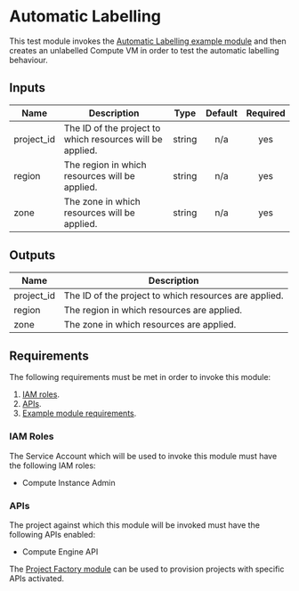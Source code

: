 # Automatic Labelling

This test module invokes the
[Automatic Labelling example module][example-module] and
then creates an unlabelled Compute VM in order to test the automatic labelling
behaviour.

[^]: (autogen_docs_start)

## Inputs

| Name | Description | Type | Default | Required |
|------|-------------|:----:|:-----:|:-----:|
| project\_id | The ID of the project to which resources will be applied. | string | n/a | yes |
| region | The region in which resources will be applied. | string | n/a | yes |
| zone | The zone in which resources will be applied. | string | n/a | yes |

## Outputs

| Name | Description |
|------|-------------|
| project\_id | The ID of the project to which resources are applied. |
| region | The region in which resources are applied. |
| zone | The zone in which resources are applied. |

[^]: (autogen_docs_end)

## Requirements

The following requirements must be met in order to invoke this module:

1. [IAM roles](#iam-roles).
1. [APIs](#apis).
1. [Example module requirements][example-module-requirements].

### IAM Roles

The Service Account which will be used to invoke this module must have the
following IAM roles:

- Compute Instance Admin

### APIs

The project against which this module will be invoked must have the following APIs enabled:

- Compute Engine API

The [Project Factory module][project-factory-module] can be used to provision projects with specific APIs activated.

[example-module]: ../../../examples/automatic_labelling
[example-module-requirements]: ../../../examples/automatic_labelling/README.md#Requirements
[project-factory-module]: https://github.com/terraform-google-modules/terraform-google-project-factory
